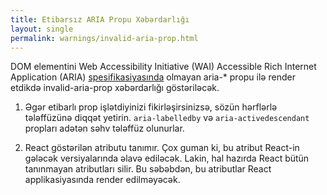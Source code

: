 ```yaml
---
title: Etibarsız ARIA Propu Xəbərdarlığı
layout: single
permalink: warnings/invalid-aria-prop.html
---
```


DOM elementini Web Accessibility Initiative (WAI) Accessible Rich Internet Application (ARIA) [spesifikasiyasında](https://www.w3.org/TR/wai-aria-1.1/#states_and_properties) olmayan aria-* propu ilə render etdikdə invalid-aria-prop xəbərdarlığı göstəriləcək.

1. Əgər etibarlı prop işlətdiyinizi fikirləşirsinizsə, sözün hərflərlə tələffüzünə diqqət yetirin. `aria-labelledby` və `aria-activedescendant` propları adətən səhv tələffüz olunurlar.

2. React göstərilən atributu tanımır. Çox guman ki, bu atribut React-in gələcək versiyalarında əlavə ediləcək. Lakin, hal hazırda React bütün tanınmayan atributları silir. Bu səbəbdən, bu atributlar React applikasiyasında render edilməyəcək.